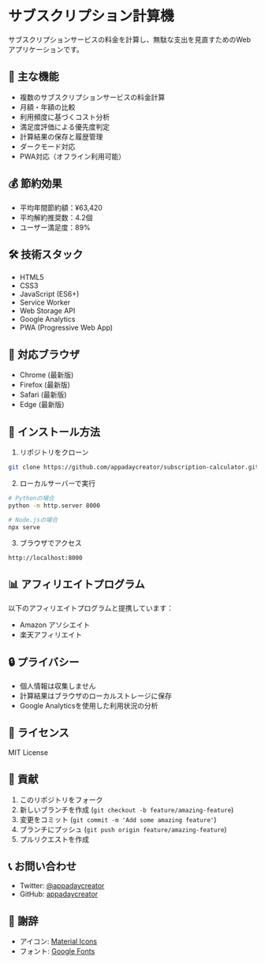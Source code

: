 # サブスクリプション計算機

サブスクリプションサービスの料金を計算し、無駄な支出を見直すためのWebアプリケーションです。

## 🌟 主な機能

- 複数のサブスクリプションサービスの料金計算
- 月額・年額の比較
- 利用頻度に基づくコスト分析
- 満足度評価による優先度判定
- 計算結果の保存と履歴管理
- ダークモード対応
- PWA対応（オフライン利用可能）

## 💰 節約効果

- 平均年間節約額：¥63,420
- 平均解約推奨数：4.2個
- ユーザー満足度：89%

## 🛠️ 技術スタック

- HTML5
- CSS3
- JavaScript (ES6+)
- Service Worker
- Web Storage API
- Google Analytics
- PWA (Progressive Web App)

## 📱 対応ブラウザ

- Chrome (最新版)
- Firefox (最新版)
- Safari (最新版)
- Edge (最新版)

## 🚀 インストール方法

1. リポジトリをクローン
```bash
git clone https://github.com/appadaycreator/subscription-calculator.git
```

2. ローカルサーバーで実行
```bash
# Pythonの場合
python -m http.server 8000

# Node.jsの場合
npx serve
```

3. ブラウザでアクセス
```
http://localhost:8000
```

## 📊 アフィリエイトプログラム

以下のアフィリエイトプログラムと提携しています：

- Amazon アソシエイト
- 楽天アフィリエイト

## 🔒 プライバシー

- 個人情報は収集しません
- 計算結果はブラウザのローカルストレージに保存
- Google Analyticsを使用した利用状況の分析

## 📄 ライセンス

MIT License

## 👥 貢献

1. このリポジトリをフォーク
2. 新しいブランチを作成 (`git checkout -b feature/amazing-feature`)
3. 変更をコミット (`git commit -m 'Add some amazing feature'`)
4. ブランチにプッシュ (`git push origin feature/amazing-feature`)
5. プルリクエストを作成

## 📞 お問い合わせ

- Twitter: [@appadaycreator](https://twitter.com/appadaycreator)
- GitHub: [appadaycreator](https://github.com/appadaycreator)

## 🙏 謝辞

- アイコン: [Material Icons](https://material.io/resources/icons/)
- フォント: [Google Fonts](https://fonts.google.com/)
